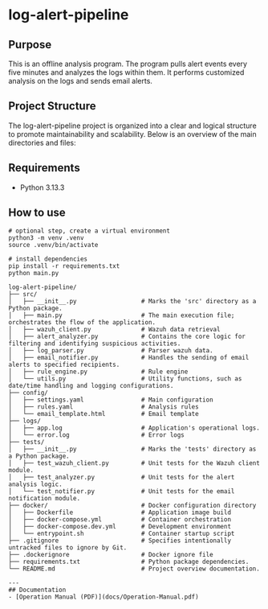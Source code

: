 # log-alert-pipeline
## Purpose
This is an offline analysis program. The program pulls alert events every five minutes and analyzes the logs within them. It performs customized analysis on the logs and sends email alerts.

## Project Structure
The log-alert-pipeline project is organized into a clear and logical structure to promote maintainability and scalability. Below is an overview of the main directories and files:

## Requirements
- Python 3.13.3

## How to use
```
# optional step, create a virtual environment
python3 -m venv .venv
source .venv/bin/activate

# install dependencies
pip install -r requirements.txt
python main.py
```

```
log-alert-pipeline/
├── src/
│   ├── __init__.py                  # Marks the 'src' directory as a Python package.
│   ├── main.py                      # The main execution file; orchestrates the flow of the application.
│   ├── wazuh_client.py              # Wazuh data retrieval
│   ├── alert_analyzer.py            # Contains the core logic for filtering and identifying suspicious activities.
│   ├── log_parser.py                # Parser wazuh data.
│   ├── email_notifier.py            # Handles the sending of email alerts to specified recipients.
│   ├── rule_engine.py               # Rule engine
│   └── utils.py                     # Utility functions, such as date/time handling and logging configurations.
├── config/
│   ├── settings.yaml                # Main configuration
│   ├── rules.yaml                   # Analysis rules
│   └── email_template.html          # Email template
├── logs/
│   ├── app.log                      # Application's operational logs.
│   └── error.log                    # Error logs
├── tests/
│   ├── __init__.py                  # Marks the 'tests' directory as a Python package.
│   ├── test_wazuh_client.py         # Unit tests for the Wazuh client module.
│   ├── test_analyzer.py             # Unit tests for the alert analysis logic.
│   └── test_notifier.py             # Unit tests for the email notification module.
├── docker/                          # Docker configuration directory
│   ├── Dockerfile                   # Application image build
│   ├── docker-compose.yml           # Container orchestration
│   ├── docker-compose.dev.yml       # Development environment
│   └── entrypoint.sh                # Container startup script
├── .gitignore                       # Specifies intentionally untracked files to ignore by Git.
├── .dockerignore                    # Docker ignore file
├── requirements.txt                 # Python package dependencies.
└── README.md                        # Project overview documentation.

---
## Documentation
- [Operation Manual (PDF)](docs/Operation-Manual.pdf)